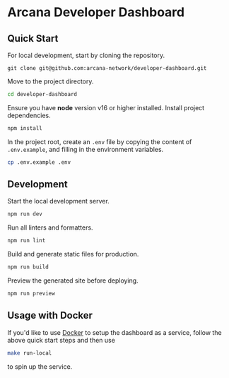 # Arcana Developer Dashboard

## Quick Start

For local development, start by cloning the repository.

```
git clone git@github.com:arcana-network/developer-dashboard.git
```

Move to the project directory.

```bash
cd developer-dashboard
```

Ensure you have **node** version v16 or higher installed. Install project dependencies.

```bash
npm install
```

In the project root, create an `.env` file by copying the content of `.env.example`, and filling in the environment variables.

```bash
cp .env.example .env
```

## Development

Start the local development server.

```bash
npm run dev
```

Run all linters and formatters.

```bash
npm run lint
```

Build and generate static files for production.

```bash
npm run build
```

Preview the generated site before deploying.

```bash
npm run preview
```

## Usage with Docker

If you'd like to use [Docker](https://docs.docker.com/engine/install/) to setup the dashboard as a service, follow the above quick start steps and then use

```bash
make run-local
```

to spin up the service.
